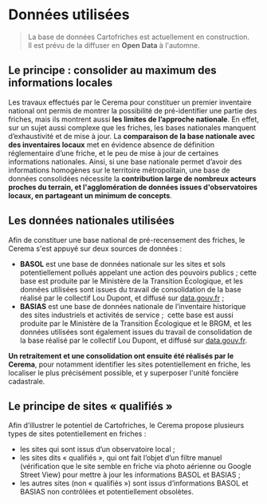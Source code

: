 # Données utilisées

> La base de données Cartofriches est actuellement en construction.  
> Il est prévu de la diffuser en **Open Data** à l'automne.  

## Le principe : consolider au maximum des informations locales
Les travaux effectués par le Cerema pour constituer un premier inventaire national ont permis de montrer la possibilité de pré-identifier une partie des friches, mais ils montrent aussi **les limites de l’approche nationale**. En effet, sur un sujet aussi complexe que les friches, les bases nationales manquent d’exhaustivité et de mise à jour. La **comparaison de la base nationale avec des inventaires locaux** met en évidence absence de définition réglementaire d’une friche, et le peu de mise à jour de certaines informations nationales. 
Ainsi, si une base nationale permet d’avoir des informations homogènes sur le territoire métropolitain, une base de données consolidées nécessite la **contribution large de nombreux acteurs proches du terrain, et l'agglomération de données issues d'observatoires locaux, en partageant un minimum de concepts**.
 
## Les données nationales utilisées
Afin de constituer une base national de pré-recensement des friches, le Cerema s'est appuyé sur deux sources de données :

- **BASOL** est une base de données nationale sur les sites et sols potentiellement pollués appelant une action des pouvoirs publics ; cette base est produite par le Ministère de la Transition Écologique, et les données utilisées sont issues du travail de consolidation de la base réalisé par le collectif Lou Dupont, et diffusé sur <a href=https://www.data.gouv.fr/fr/datasets/base-des-sols-pollues/ target=_blank>data.gouv.fr</a> ; 
- **BASIAS** est une base de données nationale de l’inventaire historique des sites industriels et activités de service ;  cette base est aussi produite par le Ministère de la Transition Écologique et le BRGM, et les données utilisées sont également issues du travail de consolidation de la base réalisé par le collectif Lou Dupont, et diffusé sur <a href=https://www.data.gouv.fr/fr/datasets/inventaire-des-sites-pollues/ target=_blank>data.gouv.fr</a>. 

**Un retraitement et une consolidation ont ensuite été réalisés par le Cerema**, pour notamment identifier les sites potentiellement en friche, les localiser le plus précisément possible, et y superposer l'unité foncière cadastrale.
 
## Le principe de sites « qualifiés »
Afin d’illustrer le potentiel de Cartofriches, le Cerema propose plusieurs types de sites potentiellement en friches :

- les sites qui sont issus d’un observatoire local ;
- les sites dits « qualifiés », qui ont fait l’objet d’un filtre manuel (vérification que le site semble en friche via photo aérienne ou Google Street View) pour mettre à jour les informations BASOL et BASIAS ;
- les autres sites (non « qualifiés ») sont issus d’informations BASOL et BASIAS non contrôlées et potentiellement obsolètes.